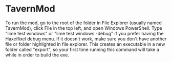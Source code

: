 # TavernMod

To run the mod, go to the root of the folder in File Explorer (usually named TavernMod), click File in the top left, and open Windows PowerShell. Type "lime test windows" or "lime test windows -debug" if you prefer having the Haxeflixel debug menu. If it doesn't work, make sure you don't have another file or folder highlighted in file explorer.
This creates an executable in a new folder called "export", so your first time running this command will take a while in order to build the exe.
